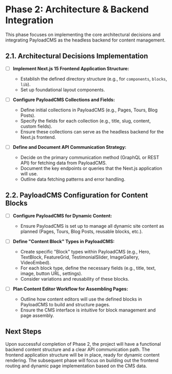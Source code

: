 # Phase 2: Architecture & Backend Integration

This phase focuses on implementing the core architectural decisions and integrating PayloadCMS as the headless backend for content management.

## 2.1. Architectural Decisions Implementation

- [ ] **Implement Next.js 15 Frontend Application Structure:**
  - Establish the defined directory structure (e.g., for `components`, `blocks`, `lib`).
  - Set up foundational layout components.

- [ ] **Configure PayloadCMS Collections and Fields:**
  - Define initial collections in PayloadCMS (e.g., Pages, Tours, Blog Posts).
  - Specify the fields for each collection (e.g., title, slug, content, custom fields).
  - Ensure these collections can serve as the headless backend for the Next.js frontend.

- [ ] **Define and Document API Communication Strategy:**
  - Decide on the primary communication method (GraphQL or REST API) for fetching data from PayloadCMS.
  - Document the key endpoints or queries that the Next.js application will use.
  - Outline data fetching patterns and error handling.

## 2.2. PayloadCMS Configuration for Content Blocks

- [ ] **Configure PayloadCMS for Dynamic Content:**
  - Ensure PayloadCMS is set up to manage all dynamic site content as planned (Pages, Tours, Blog Posts, reusable blocks, etc.).

- [ ] **Define "Content Block" Types in PayloadCMS:**
  - Create specific "Block" types within PayloadCMS (e.g., Hero, TextBlock, FeatureGrid, TestimonialSlider, ImageGallery, VideoEmbed).
  - For each block type, define the necessary fields (e.g., title, text, image, button URL, settings).
  - Consider variations and reusability of these blocks.

- [ ] **Plan Content Editor Workflow for Assembling Pages:**
  - Outline how content editors will use the defined blocks in PayloadCMS to build and structure pages.
  - Ensure the CMS interface is intuitive for block management and page assembly.

## Next Steps

Upon successful completion of Phase 2, the project will have a functional backend content structure and a clear API communication path. The frontend application structure will be in place, ready for dynamic content rendering. The subsequent phase will focus on building out the frontend routing and dynamic page implementation based on the CMS data. 